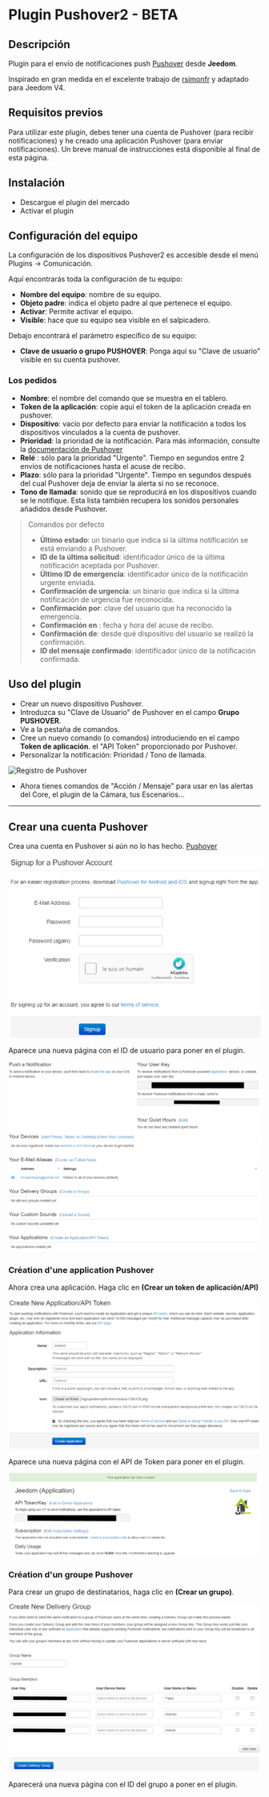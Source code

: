 # Plugin Pushover2 - BETA

## Descripción

Plugin para el envío de notificaciones push [Pushover](https://pushover.net/) desde **Jeedom**.

Inspirado en gran medida en el excelente trabajo de [rsimonfr](https://github.com/rsimonfr/jeedom-plugin-pushover)
y adaptado para Jeedom V4.

## Requisitos previos

Para utilizar este plugin, debes tener una cuenta de Pushover (para recibir notificaciones)
y he creado una aplicación Pushover (para enviar notificaciones). Un breve manual de instrucciones
está disponible al final de esta página.

## Instalación

- Descargue el plugin del mercado
- Activar el plugin

## Configuración del equipo

La configuración de los dispositivos Pushover2 es accesible desde el menú Plugins → Comunicación.

Aquí encontrarás toda la configuración de tu equipo:

- **Nombre del equipo**: nombre de su equipo.
- **Objeto padre**: indica el objeto padre al que pertenece el equipo.
- **Activar**: Permite activar el equipo.
- **Visible**: hace que su equipo sea visible en el salpicadero.

Debajo encontrará el parámetro específico de su equipo:

- **Clave de usuario o grupo PUSHOVER**: Ponga aquí su "Clave de usuario" visible en su cuenta pushover.

### Los pedidos

- **Nombre**: el nombre del comando que se muestra en el tablero.
- **Token de la aplicación**: copie aquí el token de la aplicación creada en pushover.
- **Dispositivo**: vacío por defecto para enviar la notificación a todos los dispositivos vinculados a la cuenta de pushover.
- **Prioridad**: la prioridad de la notificación. Para más información, consulte la [documentación de Pushover](https://pushover.net/api#priority)
- **Relé** : sólo para la prioridad "Urgente". Tiempo en segundos entre 2 envíos de notificaciones hasta el acuse de recibo.
- **Plazo**: sólo para la prioridad "Urgente". Tiempo en segundos después del cual Pushover deja de enviar la alerta si no se reconoce.
- **Tono de llamada**: sonido que se reproducirá en los dispositivos cuando se le notifique. Esta lista también recupera los sonidos personales añadidos desde Pushover.

> Comandos por defecto
>
> - **Último estado**: un binario que indica si la última notificación se está enviando a Pushover.
> - **ID de la última solicitud**: identificador único de la última notificación aceptada por Pushover.
> - **Último ID de emergencia**: identificador único de la notificación urgente enviada.
> - **Confirmación de urgencia**: un binario que indica si la última notificación de urgencia fue reconocida.
> - **Confirmación por**: clave del usuario que ha reconocido la emergencia.
> - **Confirmación en** : fecha y hora del acuse de recibo.
> - **Confirmación de**: desde qué dispositivo del usuario se realizó la confirmación.
> - **ID del mensaje confirmado**: identificador único de la notificación confirmada.

## Uso del plugin

- Crear un nuevo dispositivo Pushover.
- Introduzca su "Clave de Usuario" de Pushover en el campo **Grupo PUSHOVER**.
- Ve a la pestaña de comandos.
- Cree un nuevo comando (o comandos) introduciendo en el campo **Token de aplicación**.
el "API Token" proporcionado por Pushover.
- Personalizar la notificación: Prioridad / Tono de llamada.

![Registro de Pushover](../images/commands_page.png)

- Ahora tienes comandos de "Acción / Mensaje" para usar en las alertas del Core, el plugin de la Cámara, tus Escenarios...

---
## Crear una cuenta Pushover

Crea una cuenta en Pushover si aún no lo has hecho. [Pushover](https://pushover.net/signup)

![Pushover Signup](../images/pushover_signup.png)

Aparece una nueva página con el ID de usuario para poner en el plugin.

![Pushover UserKey](../images/pushover_userkey.png)

### Création d'une application Pushover

Ahora crea una aplicación. Haga clic en **(Crear un token de aplicación/API)**

![Pushover CreateApp](../images/pushover_newapp.png)

Aparece una nueva página con el API de Token para poner en el plugin.

![Pushover AppPage](../images/pushover_appinfo.png)

### Création d'un groupe Pushover

Para crear un grupo de destinatarios, haga clic en **(Crear un grupo)**.

![Pushover GroupPage](../images/pushover_groups.png)

Aparecerá una nueva página con el ID del grupo a poner en el plugin.
